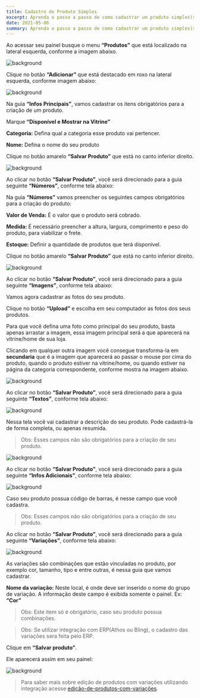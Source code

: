 ```yaml
---
title: Cadastro de Produto Simples
excerpt: Aprenda o passo a passo de como cadastrar um produto simples(sem grade/variações de tamanho e cor).
date: 2021-05-06
summary: Aprenda o passo a passo de como cadastrar um produto simples(sem grade/variações de tamanho e cor).
---
```


Ao acessar seu painel busque o menu **“Produtos”** que está localizado na lateral esquerda, conforme a imagem abaixo.

![background](./images/painelecommercesoluxcreative0.png)

Clique no botão **“Adicionar”** que está destacado em roxo na lateral esquerda, conforme imagem abaixo:

![background](./images/painelecommercesoluxcreative1.png)

Na guia  **“Infos Principais”**, vamos cadastrar os itens obrigatórios para a criação de um produto.

Marque **“Disponível e Mostrar na Vitrine”**

**Categoria:** Defina qual a categoria esse produto vai pertencer.

**Nome:** Defina o nome do seu produto

Clique no botão amarelo **“Salvar Produto”** que está no canto inferior direito.

![background](./images/painelecommercesoluxcreative2.png)

Ao clicar no botão **“Salvar Produto”**, você será direcionado para a guia seguinte **“Números”**, conforme tela abaixo:

Na guia **“Números”** vamos preencher os seguintes campos obrigatórios para a criação do produto:

**Valor de Venda:** É o valor que o produto será cobrado.

**Medida:** É necessário preencher a altura, largura, comprimento e peso do produto, para viabilizar o frete.

**Estoque:** Definir a quantidade de produtos que terá disponível.

Clique no botão amarelo **“Salvar Produto”** que está no canto inferior direito.

![background](./images/painelecommercesoluxcreative3.png)

Ao clicar no botão **“Salvar Produto”**, você será direcionado para a guia seguinte **“Imagens”**, conforme tela abaixo:

Vamos agora cadastrar as fotos do seu produto.

Clique no botão **“Upload”** e escolha em seu computador as fotos dos seus produtos.

Para que você defina uma foto como principal do seu produto, basta apenas arrastar a imagem, essa imagem principal será a que aparecerá na vitrine/home de sua loja.

Clicando em qualquer outra imagem você consegue transforma-la em **secundaria** que é a imagem que aparecerá ao passar o mouse por cima do produto, quando o produto estiver na vitrine/home, ou quando estiver na página da categoria correspondente, conforme mostra na imagem abaixo.

![background](./images/painelecommercesoluxcreative4.gif)

Ao clicar no botão **“Salvar Produto”**, você será direcionado para a guia seguinte **“Textos”**, conforme tela abaixo:

![background](./images/painelecommercesoluxcreative5.png)


Nessa tela você vai cadastrar a descrição do seu produto. Pode cadastrá-la de forma completa, ou apenas resumida.

>Obs: Esses campos não são obrigatórios para a criação de seu produto.

![background](./images/painelecommercesoluxcreative6.png)

Ao clicar no botão **“Salvar Produto”**, você será direcionado para a guia seguinte **“Infos Adicionais”**, conforme tela abaixo: 

![background](./images/painelecommercesoluxcreative7.png)

Caso seu produto possua código de barras, é nesse campo que você cadastra.

>Obs: Esses campos não são obrigatórios para a criação de seu produto.

Ao clicar no botão **“Salvar Produto”**, você será direcionado para a guia seguinte **“Variações”**, conforme tela abaixo:

![background](./images/painelecommercesoluxcreative8.png)


As variações são combinações que estão vinculadas no produto, por exemplo cor, tamanho, tipo e entre outras, é nessa guia que vamos cadastrar.

**Nome da variação:** Neste local, é onde deve ser inserido o nome do grupo de variação. A informação deste campo é exibida somente o painel. Ex: **“Cor”**

>Obs: Este item só é obrigatório, caso seu produto possua combinações.

>Obs: Se utilizar integração com ERP(Athos ou Bling), o cadastro das variações sera feita pelo ERP.

Clique em **“Salvar produto”**.  

Ele aparecerá assim em seu painel:

![background](./images/painelecommercesoluxcreative9.png)

>Para saber mais sobre edição de produtos com variações utilizando integração acesse [edição-de-produtos-com-variações](https://blog-soluxcreative.netlify.app/docs/edicao-de-produtos-com-variacoes).
